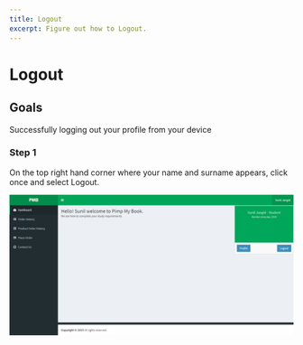 ```yaml
---
title: Logout
excerpt: Figure out how to Logout.
---
```


# Logout

## Goals

Successfully logging out your profile from your device

### Step 1

On the top right hand corner where your name and surname appears, click once and select Logout.

![blog_img](../uploads/logout_step1.png)